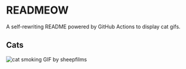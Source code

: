# READMEOW

A self-rewriting README powered by GitHub Actions to display cat gifs.

## Cats

![cat smoking GIF by sheepfilms](https://media3.giphy.com/media/l0ExdMHUDKteztyfe/200.gif?cid=9acd02da9e90xmkblq1h9e0tqwtbvwd6gwvcypuo5mgh52av&ep=v1_gifs_search&rid=200.gif&ct=g)
